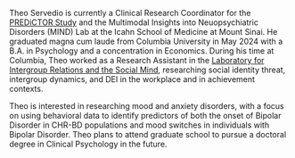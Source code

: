 Theo Servedio is currently a Clinical Research Coordinator for the [PREDiCTOR Study]([https://www.mountsinai.org/about/newsroom/2024/mount-sinai-health-system-and-ibm-research-launch-effort-that-leverages-artificial-intelligence-and-behavioral-data-to-improve-mental-health-care-for-young-people]) and the Multimodal Insights into Neuopsychiatric Disorders (MIND) Lab at the Icahn School of Medicine at Mount Sinai. He graduated magna cum laude from Columbia University in May 2024 with a B.A. in Psychology and a concentration in Economics. During his time at Columbia, Theo worked as a Research Assistant in the [Laboratory for Intergroup Relations and the Social Mind]([https://www.lirsm.psychology.columbia.edu]), researching social identity threat, intergroup dynamics, and DEI in the workplace and in achievement contexts.

Theo is interested in researching mood and anxiety disorders, with a focus on using behavioral data to identify predictors of both the onset of Bipolar Disorder in CHR-BD populations and mood switches in individuals with Bipolar Disorder. Theo plans to attend graduate school to pursue a doctoral degree in Clinical Psychology in the future.
